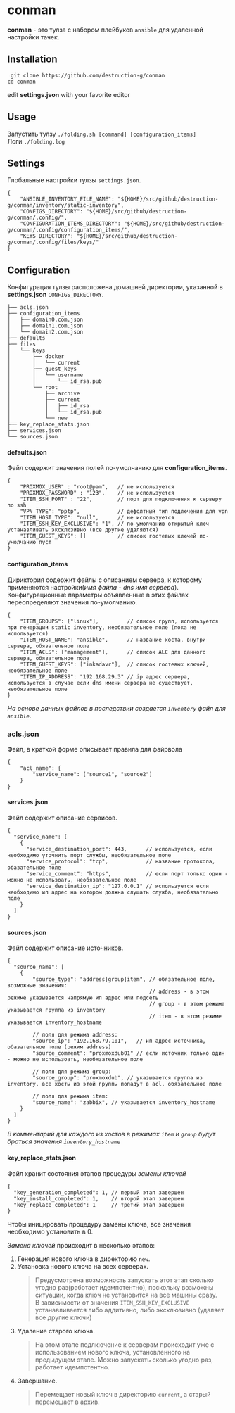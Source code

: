 # conman
**conman** - это тулза с набором плейбуков ```ansible``` для удаленной настройки тачек. 


## Installation 
``` git clone https://github.com/destruction-g/conman```  
``` cd conman ```  

edit **settings.json** with your favorite editor  


## Usage
Запустить тулзу ```./folding.sh [command] [configuration_items]```  
Логи ```./folding.log```


## Settings
Глобальные настройки тулзы ```settings.json```.
``` 
{
    "ANSIBLE_INVENTORY_FILE_NAME": "${HOME}/src/github/destruction-g/conman/inventory/static-inventory",
    "CONFIGS_DIRECTORY": "${HOME}/src/github/destruction-g/conman/.config/",
    "CONFIGURATION_ITEMS_DIRECTORY": "${HOME}/src/github/destruction-g/conman/.config/configuration_items/",
    "KEYS_DIRECTORY": "${HOME}/src/github/destruction-g/conman/.config/files/keys/"
}
```


## Configuration
Конфигурация тулзы расположена домашней директории, указанной в **settings.json** ```CONFIGS_DIRECTORY```.
```
├── acls.json
├── configuration_items
│   ├── domain0.com.json
│   ├── domain1.com.json
│   └── domain2.com.json 
├── defaults
├── files
│   └── keys
│       ├── docker
│       │   └── current
│       ├── guest_keys
│       │   └── username
│       │       └── id_rsa.pub
│       └── root
│           ├── archive
│           ├── current
│           │   ├── id_rsa
│           │   └── id_rsa.pub
│           └── new
├── key_replace_stats.json
├── services.json
└── sources.json
```


#### defaults.json
Файл содержит значения полей по-умолчанию для **configuration_items**.
```
{
    "PROXMOX_USER" : "root@pam",   // не используется
    "PROXMOX_PASSWORD" : "123",	   // не используется
    "ITEM_SSH_PORT" : "22",        // порт для подключения к серверу по ssh
    "VPN_TYPE": "pptp",            // дефолтный тип подлючения для vpn
    "ITEM_HOST_TYPE": "null",	   // не используется
    "ITEM_SSH_KEY_EXCLUSIVE": "1", // по-умолчанию открытый ключ устанавливать эксклюзивно (все другие удаляются)
    "ITEM_GUEST_KEYS": []          // список гостевых ключей по-умолчанию пуст
}
```


#### configuration_items
Дириктория содержит файлы с описанием сервера, к которому применяются настройки(*имя файла - dns имя сервера*). Конфигурационные параметры объявленные в этих файлах переопределяют значения по-умолчанию.
``` 
{
    "ITEM_GROUPS": ["linux"],         // список групп, используется при генерации static inventory, необязательное поле (пока не используется)
    "ITEM_HOST_NAME": "ansible",      // название хоста, внутри сервера, обязательное поле
    "ITEM_ACLS": ["management"],      // список ALC для данного сервера, обязательное поле
    "ITEM_GUEST_KEYS": ["inkadavr"],  // список гостевых ключей, необязательное поле
    "ITEM_IP_ADDRESS": "192.168.29.3" // ip адрес сервера, используется в случае если dns имени сервера не существует, необязательное поле
}
```
*На основе данных файлов в последствии создается ```inventory``` файл для ```ansible```.*


### acls.json
Файл, в краткой форме описывает правила для файрвола
``` 
{
    "acl_name": {
        "service_name": ["source1", "source2"]
    }
}
```


#### services.json
Файл содержит описание сервисов.
``` 
{
  "service_name": [
    {
      "service_destination_port": 443,      // используется, если необходимо уточнить порт службы, необязательное поле
      "service_protocol": "tcp",            // название протокола, обазательное поле
      "service_comment": "https",           // если порт только один - можно не использоать, необязательное поле
      "service_destination_ip": "127.0.0.1" // используется если необходимо ип адрес на котором должна слушать служба, необязательно поле
    }
  ]
}
```

#### sources.json
Файл содержит описание источников.
``` 
{
  "source_name": [
    {
        "source_type": "address|group|item", // обязательное поле, возможные значения:
                                             // address - в этом режиме указывается напрямую ип адрес или подсеть
                                             // group - в этом режиме указывается группа из inventory
                                             // item - в этом режиме указывается inventory_hostname
	    
        // поля для режима address:
        "source_ip": "192.168.79.101",	 // ип адрес источника, обазательное поле (режим address)
        "source_comment": "proxmoxdub01" // если источник только один - можно не использоать, необязательное поле
        
        // поля для режима group:
        "source_group": "proxmoxdub", // указывается группа из inventory, все хосты из этой группы попадут в acl, обязательное поле
		
        // поля для режима item:
        "source_name": "zabbix", // указывается inventory_hostname
    }
  ]
}
```
*В комментарий для каждого из хостов в режимах ```item``` и ```group``` будут браться значения ```inventory_hostname```*


#### key_replace_stats.json
Файл хранит состояния этапов процедуры *замены ключей*  
``` 
{
  "key_generation_completed": 1, // первый этап завершен
  "key_install_completed": 1,    // второй этап завершен
  "key_replace_completed": 1     // третий этап завершен
}
```
Чтобы иницировать процедуру замены ключа, все значения необходимо установить в 0.

*Замена ключей* происходит в несколько этапов:
1. Генерация нового ключа в директорию ```new```.
1. Установка нового ключа на всех серверах.
   > Предусмотрена возможность запускать этот этап сколько угодно раз(работает идемпотентно), поскольку возможны ситуации, когда ключ не установится на все машины сразу.  
   В зависимости от значения ```ITEM_SSH_KEY_EXCLUSIVE``` устанавливается либо аддитивно, либо эксклюзивно (удаляет все другие ключи)
1. Удаление старого ключа.  
   > На этом этапе подлкючение к серверам происходит уже с использованием нового ключа, установленного
на предыдущем этапе. Можно запускать сколько угодно раз, работает идемпотентно.
1. Завершание.
   > Перемещает новый ключ в директорию ```current```, а старый перемещает в архив.


